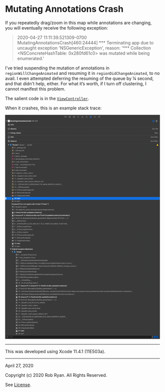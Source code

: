 #  Mutating Annotations Crash

If you repeatedly drag/zoom in this map while annotations are changing, you will eventually receive the following exception:

> 2020-04-27 11:11:39.521309-0700 MutatingAnnotationsCrash[460:24444] *** Terminating app due to uncaught exception 'NSGenericException', reason: '*** Collection &lt;NSConcreteHashTable: 0x280fd61c0> was mutated while being enumerated.'

I've tried suspending the mutation of annotations in `regionWillChangeAnimated` and resuming it in `regionDidChangeAnimated`, to no avail. I even attempted deferring the resuming of the queue by ¼ second, and that didn't help, either. For what it’s worth, if I turn off clustering, I cannot manifest this problem.

The salient code is in the [`ViewController`](MutatingAnnotationsCrash/Views/ViewController.swift).

When it crashes, this is an example stack trace:

![Stack trace](stacktrace.png)

---

This was developed using Xcode 11.4.1 (11E503a).

---

April 27, 2020

Copyright (c) 2020 Rob Ryan. All Rights Reserved.

See [License](LICENSE.md).
